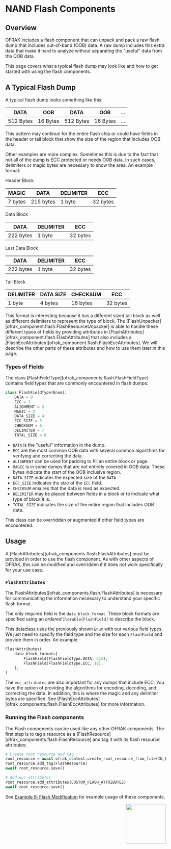 # NAND Flash Components
## Overview
OFRAK includes a flash component that can unpack and pack a raw flash dump that includes out-of-band (OOB) data. A raw dump includes this extra data that make it hard to analyze without separating the "useful" data from the OOB data.

This page covers what a typical flash dump may look like and how to get started with using the flash components.

## A Typical Flash Dump

A typical flash dump looks something like this:

|    DATA   |    OOB   |    DATA   |    OOB   |    ...   |
| --------- | -------- | --------- | -------- | -------- |
| 512 Bytes | 16 Bytes | 512 Bytes | 16 Bytes |    ...   |

This pattern may continue for the entire flash chip or could have fields in the header or tail block that show the size of the region that includes OOB data.

Other examples are more complex. Sometimes this is due to the fact that not all of the dump is ECC protected or needs OOB data. In such cases, delimiters or magic bytes are necessary to show the area. An example format:

Header Block

| MAGIC | DATA | DELIMITER | ECC |
| ----- | ---- | --------- | --- |
| 7 bytes | 215 bytes | 1 byte | 32 bytes |

Data Block

| DATA | DELIMITER | ECC |
| ---- | --------- | --- |
| 222 bytes | 1 byte | 32 bytes |

Last Data Block

| DATA | DELIMITER | ECC |
| ---- | --------- | --- |
| 222 bytes | 1 byte | 32 bytes |

Tail Block

| DELIMITER | DATA SIZE | CHECKSUM | ECC |
| --------- | --------- | -------- | --- |
| 1 byte | 4 bytes | 16 bytes | 32 bytes |

This format is interesting because it has a different sized tail block as well as different delimiters to represent the type of block. The [FlashUnpacker][ofrak_component.flash.FlashResourceUnpacker] is able to handle these different types of fields by providing attributes in [FlashAttributes][ofrak_component.flash.FlashAttributes] that also includes a [FlashEccAttributes][ofrak_component.flash.FlashEccAttributes]. We will describe the other parts of these attributes and how to use them later in this page.

### Types of Fields
The class [FlashFieldType][ofrak_components.flash.FlashFieldType] contains field types that are commonly encountered in flash dumps:
```python
class FlashFieldType(Enum):
    DATA = 0
    ECC = 1
    ALIGNMENT = 2
    MAGIC = 3
    DATA_SIZE = 4
    ECC_SIZE = 5
    CHECKSUM = 6
    DELIMITER = 7
    TOTAL_SIZE = 8
```

- `DATA` is the "useful" information in the dump.
- `ECC` are the most common OOB data with several common algorithms for verifying and correcting the data.
- `ALIGNMENT` can be used for padding to fill an entire block or page.
- `MAGIC` is in some dumps that are not entirely covered in OOB data. These bytes indicate the start of the OOB inclusive region.
- `DATA_SIZE` indicates the expected size of the `DATA`
- `ECC_SIZE` indicates the size of the `ECC` field.
- `CHECKSUM` ensures that the data is read as expected.
- `DELIMITER` may be placed between fields in a block or to indicate what type of block it is.
- `TOTAL_SIZE` indicates the size of the entire region that includes OOB data.

This class can be overridden or augmented if other field types are encountered.


## Usage
A [FlashAttributes][ofrak_components.flash.FlashAttributes] must be provided in order to use the flash component. As with other aspects of OFRAK, this can be modified and overridden if it does not work specifically for your use case.

### `FlashAttributes`
The FlashAttributes][ofrak_components.flash.FlashAttributes] is necessary for communicating the information necessary to understand your specific flash format.

The only required field is the `data_block_format`. These block formats are specified using an *ordered* `Iterable[FlashField]` to describe the block.

This dataclass uses the previously shown `Enum` with our various field types. We just need to specify the field type and the size for each `FlashField` and provide them in order. An example:
```python
FlashAttributes(
    data_block_format=[
        FlashField(FlashFieldType.DATA, 512),
        FlashField(FlashFieldType.ECC, 16),
    ],
)
```

The `ecc_attributes` are also important for any dumps that include ECC. You have the option of providing the algorithms for encoding, decoding, and correcting the data. In addition, this is where the magic and any delimiter bytes are specified. See [FlashEccAttributes][ofrak_components.flash.FlashEccAttributes] for more information.


### Running the Flash components
The Flash components can be used like any other OFRAK components. The first step is to tag a resource as a [FlashResource][ofrak_components.flash.FlashResource] and tag it with its flash resource attributes:

```python
# Create root resource and tag
root_resource = await ofrak_context.create_root_resource_from_file(IN_FILE)
root_resource.add_tag(FlashResource)
await root_resource.save()

# Add our attributes
root_resource.add_attributes(CUSTOM_FLASH_ATTRIBUTES)
await root_resource.save()
```

See [Example 9: Flash Modification](https://ofrak.com/docs/examples/ex9_flash_modification.html) for example usage of these components.


<div align="right">
<img src="../../assets/square_02.png" width="125" height="125">
</div>
